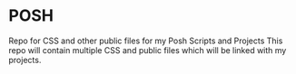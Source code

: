 # POSH
Repo for CSS and other public files for my Posh Scripts and Projects
This repo will contain multiple CSS and public files which will be linked with my projects.
